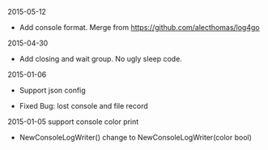2015-05-12

* Add console format. Merge from <https://github.com/alecthomas/log4go>

2015-04-30

* Add closing and wait group. No ugly sleep code.

2015-01-06

* Support json config

* Fixed Bug: lost console and file record

2015-01-05 support console color print

* NewConsoleLogWriter() change to NewConsoleLogWriter(color bool)
